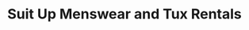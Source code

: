 ---
title: "Suit Up Menswear and Tux Rentals"
url: /lafayette/suit-up-menswear-and-tux-rentals/
shop: Kleidung
---